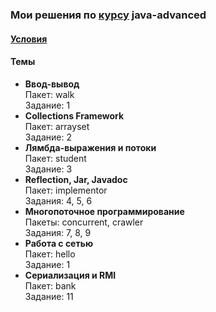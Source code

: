 ### Мои решения по [курсу](https://www.kgeorgiy.info/courses/java-advanced/index.html) java-advanced

#### [Условия](http://www.kgeorgiy.info/courses/java-advanced/homeworks.html)

#### Темы

- **Ввод-вывод**  
Пакет: walk  
Задание: 1 
- **Collections Framework**  
Пакет: arrayset  
Задание: 2
- **Лямбда-выражения и потоки**  
Пакет: student  
Задание: 3
- **Reflection, Jar, Javadoc**  
Пакет: implementor  
Задания: 4, 5, 6
- **Многопоточное программирование**  
Пакеты: concurrent, crawler  
Задания: 7, 8, 9  
- **Работа с сетью**  
Пакет: hello  
Задание: 1   
- **Сериализация и RMI**  
Пакет: bank  
Задание: 11  
